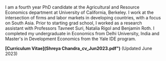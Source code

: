 I am a fourth year PhD candidate at the Agricultural and Resource Economics department at University of California, Berkeley. I work at the intersection of firms and labor markets in developing countries, with a focus on South Asia. Prior to starting grad school, I worked as a research assistant with Professors Tavneet Suri, Natalia Rigol and Benjamin Roth. I completed my undergraduate in Economics from Delhi University, India and Master's in Development Economics from the Yale IDE program.

__[Curriculum Vitae](Shreya Chandra_cv_Jun2023.pdf")__ (Updated June 2023)
